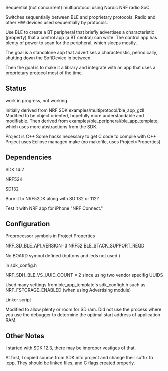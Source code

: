 
Sequential (not concurrent) multiprotocol using Nordic NRF radio SoC.

Switches sequentially between BLE and proprietary protocols.
Radio and other HW devices used sequentially by protocols.

Use BLE to create a BT peripheral that briefly advertises a characteristic (property)
that a control app (a BT central) can write.
The control app has plenty of power to scan for the peripheral, which sleeps mostly.

The goal is a standalone app that advertises a characteristic, periodically,
shutting down the SoftDevice in between.

Then the goal is to make it a library
and integrate with an app that uses a proprietary protocol most of the time.

Status
-

 work in progress, not working.



Initially derived from NRF SDK examples/multiprotocol/ble_app_gzll
Modified to be object oriented, hopefully more understandable and modifiable.
Then derived from examples/ble_peripheral/ble_app_template, which uses more abstractions from the SDK.

Project is C++
Some hacks necessary to get C code to compile with C++
Project uses Eclipse managed make (no makefile, uses Project>Properties)


Dependencies
-

SDK 14.2

NRF52K

SD132

Burn it to NRF52DK along with SD 132 or 112?


Test it with NRF app for iPhone "NRF Connect."



Configuration
-

Preprocessor symbols in Project Properties

NRF_SD_BLE_API_VERSION=3
NRF52
BLE_STACK_SUPPORT_REQD

No BOARD symbol defined (buttons and leds not used.)



in sdk_config.h

NRF_SDH_BLE_VS_UUID_COUNT = 2
since using two vendor specifig UUIDS

Used many settings from ble_app_template's sdk_configh.h
such as NRF_FSTORAGE_ENABLED (when using Advertising module)


Linker script

Modified to allow plenty or room for SD ram.
Did not use the process where you use the debugger to determine the optimal start address of application RAM.


Other Notes
-

I started with SDK 12.3, there may be improper vestiges of that.

At first, I copied source from SDK into project and change their suffix to .cpp.
They should be linked files, and C flags created properly.
